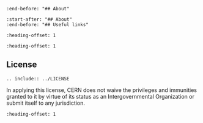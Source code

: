 <!-- markdownlint-disable MD041 -->
<!-- markdownlint-disable MD033 -->

```{include} ../README.md
:end-before: "## About"
```

```{include} ../README.md
:start-after: "## About"
:end-before: "## Useful links"

```

```{include} ../CHANGELOG.md
:heading-offset: 1
```

```{include} ../CONTRIBUTING.md
:heading-offset: 1
```

## License

```{eval-rst}
.. include:: ../LICENSE
```

In applying this license, CERN does not waive the privileges and immunities
granted to it by virtue of its status as an Intergovernmental Organization or
submit itself to any jurisdiction.

```{include} ../AUTHORS.md
:heading-offset: 1
```
